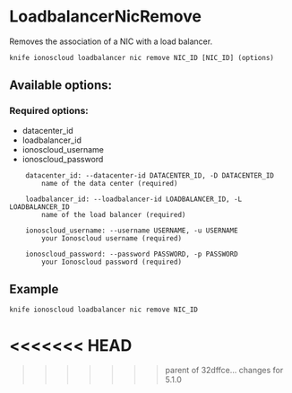 # LoadbalancerNicRemove

Removes the association of a NIC with a load balancer.

```text
knife ionoscloud loadbalancer nic remove NIC_ID [NIC_ID] (options)
```

## Available options:

### Required options:

* datacenter\_id
* loadbalancer\_id
* ionoscloud\_username
* ionoscloud\_password

```text
    datacenter_id: --datacenter-id DATACENTER_ID, -D DATACENTER_ID
        name of the data center (required)

    loadbalancer_id: --loadbalancer-id LOADBALANCER_ID, -L LOADBALANCER_ID
        name of the load balancer (required)

    ionoscloud_username: --username USERNAME, -u USERNAME
        your Ionoscloud username (required)

    ionoscloud_password: --password PASSWORD, -p PASSWORD
        your Ionoscloud password (required)
```
## Example

```text
knife ionoscloud loadbalancer nic remove NIC_ID 
```
<<<<<<< HEAD
=======

>>>>>>> parent of 32dffce... changes for 5.1.0
